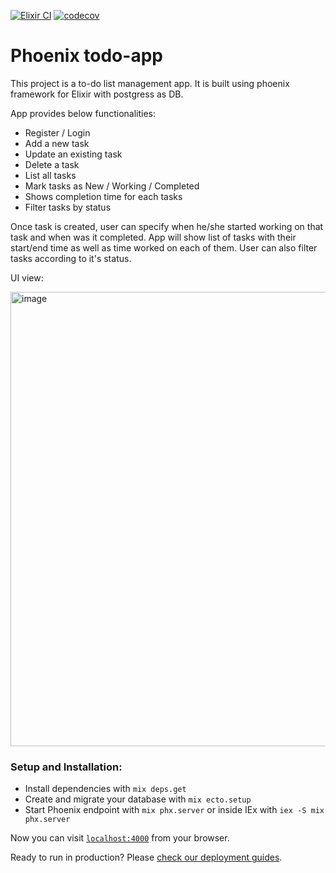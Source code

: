 [![Elixir CI](https://github.com/dhavalarora/phoenix-todo/actions/workflows/elixir.yml/badge.svg)](
https://github.com/dhavalarora/phoenix-todo/actions/workflows/elixir.yml)
[![codecov](https://codecov.io/gh/dhavalarora/phoenix-todo/branch/master/graph/badge.svg?token=EJEJX95VF0)](https://codecov.io/gh/dhavalarora/phoenix-todo)

# Phoenix todo-app

This project is a to-do list management app. It is built using phoenix framework for Elixir with postgress as DB.

App provides below functionalities:
  * Register / Login
  * Add a new task
  * Update an existing task
  * Delete a task
  * List all tasks
  * Mark tasks as New / Working / Completed
  * Shows completion time for each tasks
  * Filter tasks by status

Once task is created, user can specify when he/she started working on that task and when was it completed. 
App will show list of tasks with their start/end time as well as time worked on each of them.
User can also filter tasks according to it's status.

UI view:

<img width="727" alt="image" src="https://user-images.githubusercontent.com/50210698/147490886-2402612c-0529-413d-99e3-880bd562df35.png">


### Setup and Installation:

  * Install dependencies with `mix deps.get`
  * Create and migrate your database with `mix ecto.setup`
  * Start Phoenix endpoint with `mix phx.server` or inside IEx with `iex -S mix phx.server`

Now you can visit [`localhost:4000`](http://localhost:4000) from your browser.

Ready to run in production? Please [check our deployment guides](https://hexdocs.pm/phoenix/deployment.html).

